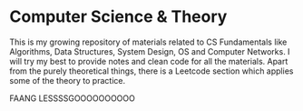 # Computer Science & Theory
This is my growing repository of materials related to CS Fundamentals like Algorithms, Data Structures, System Design, OS and Computer Networks. I will try my best to provide notes and clean code for all the materials. Apart from the purely theoretical things, there is a Leetcode section which applies some of the theory to practice.

FAANG LESSSSGOOOOOOOOOO